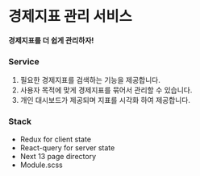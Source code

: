 # 경제지표 관리 서비스

__경제지표를 더 쉽게 관리하자!__

### Service 
1. 필요한 경제지표를 검색하는 기능을 제공합니다.
2. 사용자 목적에 맞게 경제지표를 묶어서 관리할 수 있습니다.
3. 개인 대시보드가 제공되며 지표를 시각화 하여 제공합니다.

### Stack
- Redux for client state
- React-query for server state
- Next 13 page directory
- Module.scss 



